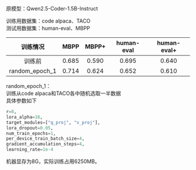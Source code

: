 原模型：Qwen2.5-Coder-1.5B-Instruct

训练用数据集：code alpaca、TACO  
测试用数据集：human-eval、MBPP

|训练情况|MBPP|MBPP+|human-eval|human-eval+|
|:-:|:-:|:-:|:-:|:-:|
|训练前|0.685|0.590|0.695|0.640|
|random_epoch_1|0.714|0.624|0.652|0.610|

random_epoch_1：  
训练从code alpaca和TACO各中随机选取一半数据  
具体参数如下  

```python
r=8,
lora_alpha=16,
target_modules=["q_proj", "v_proj"],
lora_dropout=0.05,
num_train_epochs=1,
per_device_train_batch_size=4,
gradient_accumulation_steps=4,
learning_rate=1e-4
```

机器显存为8G，实际训练占用6250MB。